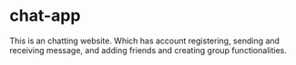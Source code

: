 # chat-app

This is an chatting website. Which has account registering, sending and receiving message, and adding friends and creating group functionalities.

